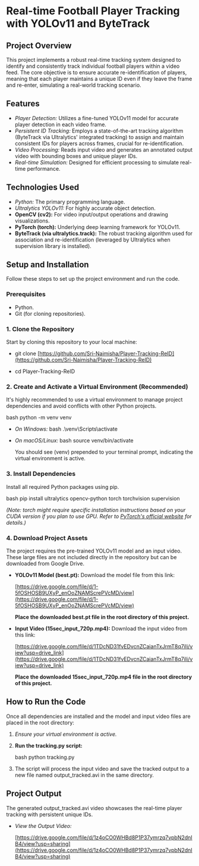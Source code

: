 # Real-time Football Player Tracking with YOLOv11 and ByteTrack

## Project Overview

This project implements a robust real-time tracking system designed to identify and consistently track individual football players within a video feed. The core objective is to ensure accurate re-identification of players, meaning that each player maintains a unique ID even if they leave the frame and re-enter, simulating a real-world tracking scenario.

## Features

* *Player Detection:* Utilizes a fine-tuned YOLOv11 model for accurate player detection in each video frame.
* *Persistent ID Tracking:* Employs a state-of-the-art tracking algorithm (ByteTrack via Ultralytics' integrated tracking) to assign and maintain consistent IDs for players across frames, crucial for re-identification.
* *Video Processing:* Reads input video and generates an annotated output video with bounding boxes and unique player IDs.
* *Real-time Simulation:* Designed for efficient processing to simulate real-time performance.

## Technologies Used

* *Python:* The primary programming language.
* *Ultralytics YOLOv11:* For highly accurate object detection.
* **OpenCV (cv2):** For video input/output operations and drawing visualizations.
* **PyTorch (torch):** Underlying deep learning framework for YOLOv11.
* **ByteTrack (via ultralytics.track):** The robust tracking algorithm used for association and re-identification (leveraged by Ultralytics when supervision library is installed).

## Setup and Installation

Follow these steps to set up the project environment and run the code.

### Prerequisites

* Python.
* Git (for cloning repositories).

### 1. Clone the Repository

Start by cloning this repository to your local machine:


  * git clone [https://github.com/Sri-Naimisha/Player-Tracking-ReID](https://github.com/Sri-Naimisha/Player-Tracking-ReID)


  * cd Player-Tracking-ReID 



### 2\. Create and Activate a Virtual Environment (Recommended)

It's highly recommended to use a virtual environment to manage project dependencies and avoid conflicts with other Python projects.

bash
python -m venv venv


  * *On Windows:*
    bash
    .\venv\Scripts\activate
    
  * *On macOS/Linux:*
    bash
    source venv/bin/activate
    
    You should see (venv) prepended to your terminal prompt, indicating the virtual environment is active.

### 3\. Install Dependencies

Install all required Python packages using pip. 

bash
pip install ultralytics opencv-python torch torchvision supervision


*(Note: torch might require specific installation instructions based on your CUDA version if you plan to use GPU. Refer to [PyTorch's official website](https://pytorch.org/get-started/locally/) for details.)*

### 4\. Download Project Assets

The project requires the pre-trained YOLOv11 model and an input video. These large files are not included directly in the repository but can be downloaded from Google Drive.

  * **YOLOv11 Model (best.pt):**
    Download the model file from this link:
    
    [https://drive.google.com/file/d/1-5fOSHOSB9UXyP_enOoZNAMScrePVcMD/view](https://drive.google.com/file/d/1-5fOSHOSB9UXyP_enOoZNAMScrePVcMD/view)
    
    **Place the downloaded best.pt file in the root directory of this project.**

  * **Input Video (15sec_input_720p.mp4):**
    Download the input video from this link:
    
    [https://drive.google.com/file/d/1TDcND31fvEDvcnZCaianTxJrmT8q7iIi/view?usp=drive_link](https://drive.google.com/file/d/1TDcND31fvEDvcnZCaianTxJrmT8q7iIi/view?usp=drive_link)
    
    **Place the downloaded 15sec_input_720p.mp4 file in the root directory of this project.**

## How to Run the Code

Once all dependencies are installed and the model and input video files are placed in the root directory:

1.  *Ensure your virtual environment is active.*

2.  **Run the tracking.py script:**

    bash
    python tracking.py
    

3.  The script will process the input video and save the tracked output to a new file named output_tracked.avi in the same directory.

## Project Output

The generated output_tracked.avi video showcases the real-time player tracking with persistent unique IDs.

  * *View the Output Video:*

    [https://drive.google.com/file/d/1z4oCO0WHBd8P1P37ymrzq7vpbN2dnIB4/view?usp=sharing](https://drive.google.com/file/d/1z4oCO0WHBd8P1P37ymrzq7vpbN2dnIB4/view?usp=sharing)

